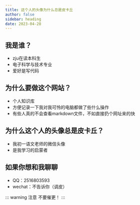 ```yaml
---
title: 这个人的头像为什么总是皮卡丘
author: false
sidebar: heading
date: 2023-04-28
---
```


## 我是谁？

- zju在读本科生
- 电子科学与技术专业
- 爱好是写代码

## 为什么要做这个网站？

- 个人知识库
- 方便记录一下我对我可怜的电脑都做了些什么操作
- 有些人真的不会查看markdown文件，不如直接扔个网址来的快

## 为什么这个人的头像总是皮卡丘？

- 我初一语文老师的微信头像
- 是我学习的启蒙者

## 如果你想和我聊聊

- QQ：2516803593
- wechat：不告诉你（调皮）

::: warning 注意
不要催更！
:::